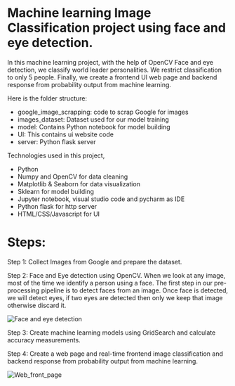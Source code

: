 # Machine learning Image Classification project using face and eye detection.
In this machine learning project, with the help of OpenCV Face and eye detection, we classify world leader personalities. We restrict classification to only 5 people. 
Finally, we create a frontend UI web page and backend response from probability output from machine learning.

Here is the folder structure:
- google_image_scrapping: code to scrap Google for images
- images_dataset: Dataset used for our model training
- model: Contains Python notebook for model building
- UI: This contains ui website code
- server: Python flask server

Technologies used in this project,
- Python
- Numpy and OpenCV for data cleaning
- Matplotlib & Seaborn for data visualization
- Sklearn for model building
- Jupyter notebook, visual studio code and pycharm as IDE
- Python flask for http server
- HTML/CSS/Javascript for UI
# Steps:
Step 1: Collect Images from Google and prepare the dataset.

Step 2: Face and Eye detection using OpenCV.
When we look at any image, most of the time we identify a person using a face.  The first step in our pre-processing pipeline is to detect faces from an image. Once face is detected, we will detect eyes, if two eyes are detected then only we keep that image otherwise discard it.

![Face and eye detection](https://github.com/abulzunayed/Machine_learning_Projects/assets/122612945/963054e9-9a88-48d6-8d50-c26275967c21)

Step 3: Create machine learning models using GridSearch and calculate accuracy measurements.

Step 4: Create a web page and real-time  frontend image classification and backend response from probability output from machine learning.

![Web_front_page](https://github.com/abulzunayed/Machine_learning_Projects/assets/122612945/dde676d7-75b7-4cca-92f1-47c8fae4f63f)


